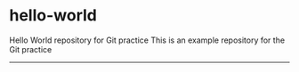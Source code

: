 # hello-world
Hello World repository for Git practice
This is an example repository for the Git practice

-----------------------------------------------------------------------
